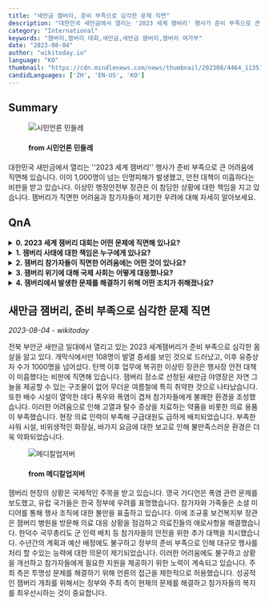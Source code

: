 ```yaml
---
title: "새만금 잼버리, 준비 부족으로 심각한 문제 직면"
description: "대한민국 새만금에서 열리는 '2023 세계 잼버리' 행사가 준비 부족으로 큰 어려움에 직면해 있습니다. 이미 1,000명이 넘는 인명피해가 발생했고, 안전 대책이 미흡하다는 비판을 받고 있습니다. 이상민 행정안전부 장관은 이 참담한 상황에 대한 책임을 지고 있습니다. 잼버리가 직면한 어려움과 참가자들이 제기한 우려에 대해 자세히 알아보세요."
category: "International"
keywords: "잼버리,잼버리 대회,새만금,새만금 잼버리,잼버리 여가부"
date: "2023-08-04"
author: "wikitoday.io"
language: "KO"
thumbnail: "https://cdn.mindlenews.com/news/thumbnail/202308/4464_11351_1846_v150.jpg"
candidLanguages: ['ZH', 'EN-US', 'KO']
---
```


## Summary

<figure>
    <img src="https://cdn.mindlenews.com/news/thumbnail/202308/4464_11351_1846_v150.jpg" alt="시민언론 민들레" />
    <figcaption>
        <h4> from 시민언론 민들레</h4>
    </figcaption>
</figure>

대한민국 새만금에서 열리는 ''2023 세계 잼버리'' 행사가 준비 부족으로 큰 어려움에 직면해 있습니다. 이미 1,000명이 넘는 인명피해가 발생했고, 안전 대책이 미흡하다는 비판을 받고 있습니다. 이상민 행정안전부 장관은 이 참담한 상황에 대한 책임을 지고 있습니다. 잼버리가 직면한 어려움과 참가자들이 제기한 우려에 대해 자세히 알아보세요.

## QnA

<details>
        <summary><b>0. 2023 세계 잼버리 대회는 어떤 문제에 직면해 있나요?</b></summary>
        이 행사는 준비 부족으로 인해 많은 수의 부상자 발생, 부적절한 안전 조치, 열악한 캠프장 환경 등의 문제가 발생하고 있습니다.
    </details>
    
<details>
        <summary><b>1. 잼버리 사태에 대한 책임은 누구에게 있나요?</b></summary>
        이상민 행정안전부 장관은 행사장 안전 대책과 준비 부족에 대한 책임을 지고 있습니다.
    </details>
    
<details>
        <summary><b>2. 잼버리 참가자들이 직면한 어려움에는 어떤 것이 있나요?</b></summary>
        참가자들은 캠프장 그늘 부족, 배수 불량, 의료용품 부족, 샤워 시설 부족, 비위생적인 화장실, 비싼 물품 등의 문제에 직면했습니다.
    </details>
    
<details>
        <summary><b>3. 잼버리 위기에 대해 국제 사회는 어떻게 대응했나요?</b></summary>
        영국 가디언은 폭염 관련 문제를 보도했고, 유럽 국가들은 한국 정부에 우려를 표명했습니다. 참가자와 가족들도 소셜 미디어를 통해 불만을 표출하고 있습니다.
    </details>
    
<details>
        <summary><b>4. 잼버리에서 발생한 문제를 해결하기 위해 어떤 조치가 취해졌나요?</b></summary>
        조규홍 보건복지부 장관은 잼버리병원을 방문해 의료 대응 상황을 점검했습니다. 한덕수 국무총리는 추가 지원과 안전 대책을 위해 군 병력 배치를 지시했습니다.
    </details>

## 새만금 잼버리, 준비 부족으로 심각한 문제 직면

_2023-08-04 - wikitoday_

전북 부안군 새만금 일대에서 열리고 있는 2023 세계잼버리가 준비 부족으로 심각한 몸살을 앓고 있다. 개막식에서만 108명이 발열 증세를 보인 것으로 드러났고, 이후 유증상자 수가 1000명을 넘어섰다. 탄핵 이후 업무에 복귀한 이상민 장관은 행사장 안전 대책이 미흡했다는 비판에 직면해 있습니다. 잼버리 장소로 선정된 새만금 야영장은 자연 그늘을 제공할 수 있는 구조물이 없어 무더운 여름철에 특히 취약한 것으로 나타났습니다. 또한 배수 시설이 열악한 데다 폭우와 폭염이 겹쳐 참가자들에게 불쾌한 환경을 조성했습니다. 이러한 어려움으로 인해 고열과 탈수 증상을 치료하는 약품을 비롯한 의료 용품이 부족했습니다. 현장 의료 인력이 부족해 구급대원도 급하게 배치되었습니다. 부족한 샤워 시설, 비위생적인 화장실, 바가지 요금에 대한 보고로 인해 불만족스러운 환경은 더욱 악화되었습니다.

<figure>
    <img src="http://cdn.monews.co.kr/news/thumbnail/202308/325623_92181_950_v150.jpg" alt="메디칼업저버" />
    <figcaption>
        <h4> from 메디칼업저버</h4>
    </figcaption>
</figure>

잼버리 현장의 상황은 국제적인 주목을 받고 있습니다. 영국 가디언은 폭염 관련 문제를 보도했고, 유럽 국가들은 한국 정부에 우려를 표명했습니다. 참가자와 가족들은 소셜 미디어를 통해 행사 조직에 대한 불만을 표출하고 있습니다. 이에 조규홍 보건복지부 장관은 잼버리 병원을 방문해 의료 대응 상황을 점검하고 의료진들의 애로사항을 해결했습니다. 한덕수 국무총리도 군 인력 배치 등 참가자들의 안전을 위한 추가 대책을 지시했습니다. 수년간의 계획과 예산 배정에도 불구하고 정부의 준비 부족으로 인해 대규모 행사를 처리 할 수있는 능력에 대한 의문이 제기되었습니다. 이러한 어려움에도 불구하고 상황을 개선하고 참가자들에게 필요한 지원을 제공하기 위한 노력이 계속되고 있습니다. 주최 측은 투명성 문제를 해결하기 위해 언론의 접근을 제한적으로 허용했습니다. 성공적인 잼버리 개최를 위해서는 정부와 주최 측이 현재의 문제를 해결하고 참가자들의 복지를 최우선시하는 것이 중요합니다.
